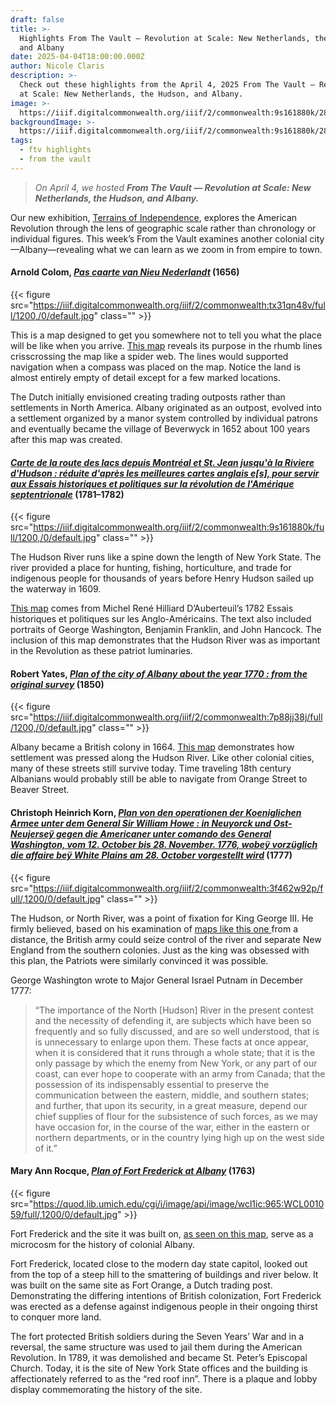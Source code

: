 ```yaml
---
draft: false
title: >-
  Highlights From The Vault — Revolution at Scale: New Netherlands, the Hudson,
  and Albany
date: 2025-04-04T18:00:00.000Z
author: Nicole Claris
description: >-
  Check out these highlights from the April 4, 2025 From The Vault — Revolution
  at Scale: New Netherlands, the Hudson, and Albany.
image: >-
  https://iiif.digitalcommonwealth.org/iiif/2/commonwealth:9s161880k/280,243,4255,1610/2000,/0/default.jpg
backgroundImage: >-
  https://iiif.digitalcommonwealth.org/iiif/2/commonwealth:9s161880k/280,243,4255,1610/2000,/0/default.jpg
tags:
  - ftv highlights
  - from the vault
---
```


> *On April 4, we hosted **From The Vault — Revolution at Scale: New Netherlands, the Hudson, and Albany.***

Our new exhibition, [Terrains of Independence](https://www.leventhalmap.org/digital-exhibitions/terrains-of-independence/), explores the American Revolution through the lens of geographic scale rather than chronology or individual figures. This week’s From the Vault examines another colonial city—Albany—revealing what we can learn as we zoom in from empire to town.

#### Arnold Colom, ***[Pas caarte van Nieu Nederlandt](https://collections.leventhalmap.org/search/commonwealth:3f462s79h)*** (1656)

{{< figure src="https://iiif.digitalcommonwealth.org/iiif/2/commonwealth:tx31qn48v/full/1200,/0/default.jpg" class="" >}}

This is a map designed to get you somewhere not to tell you what the place will be like when you arrive. [This map](https://collections.leventhalmap.org/search/commonwealth:3f462s79h) reveals its purpose in the rhumb lines crisscrossing the map like a spider web. The lines would supported navigation when a compass was placed on the map. Notice the land is almost entirely empty of detail except for a few marked locations. 

The Dutch initially envisioned creating trading outposts rather than settlements in North America. Albany originated as an outpost, evolved into a settlement organized by a manor system controlled by individual patrons and eventually became the village of Beverwyck in 1652 about 100 years after this map was created.

#### ***[Carte de la route des lacs depuis Montréal et St. Jean jusqu'à la Riviere d'Hudson : réduite d'après les meilleures cartes anglais e\[s\], pour servir aux Essais historiques et politiques sur la révolution de l'Amérique septentrionale](https://collections.leventhalmap.org/search/commonwealth:9s161879t)*** (1781–1782)

{{< figure src="https://iiif.digitalcommonwealth.org/iiif/2/commonwealth:9s161880k/full/1200,/0/default.jpg" class="" >}}

The Hudson River runs like a spine down the length of New York State. The river provided a place for hunting, fishing, horticulture, and trade for indigenous people for thousands of years before Henry Hudson sailed up the waterway in 1609. 

[This map](https://collections.leventhalmap.org/search/commonwealth:9s161879t) comes from Michel René Hilliard D’Auberteuil’s 1782 Essais historiques et politiques sur les Anglo-Américains. The text also included portraits of George Washington, Benjamin Franklin, and John Hancock. The inclusion of this map demonstrates that the Hudson River was as important in the Revolution as these patriot luminaries.

#### Robert Yates, ***[Plan of the city of Albany about the year 1770 : from the original survey](https://collections.leventhalmap.org/search/commonwealth:kw52q9272)*** (1850)

{{< figure src="https://iiif.digitalcommonwealth.org/iiif/2/commonwealth:7p88jj38j/full/1200,/0/default.jpg" class="" >}}

Albany became a British colony in 1664. [This map](https://collections.leventhalmap.org/search/commonwealth:kw52q9272) demonstrates how settlement was pressed along the Hudson River. Like other colonial cities, many of these streets still survive today. Time traveling 18th century Albanians would probably still be able to navigate from Orange Street to Beaver Street.

#### Christoph Heinrich Korn, ***[Plan von den operationen der Koeniglichen Armee unter dem General Sir William Howe : in Neuyorck und Ost-Neujerseÿ gegen die Americaner unter comando des General Washington, vom 12. October bis 28. November. 1776, wobeÿ vorzüglich die affaire beÿ White Plains am 28. October vorgestellt wird](https://collections.leventhalmap.org/search/commonwealth:3f462w91d)*** (1777)

{{< figure src="https://iiif.digitalcommonwealth.org/iiif/2/commonwealth:3f462w92p/full/,1200/0/default.jpg" class="" >}}

The Hudson, or North River, was a point of fixation for King George III. He firmly believed, based on his examination of [maps like this one ](https://collections.leventhalmap.org/search/commonwealth:3f462w91d)from a distance, the British army could seize control of the river and separate New England from the southern colonies. Just as the king was obsessed with this plan, the Patriots were similarly convinced it was possible. 

George Washington wrote to Major General Israel Putnam in December 1777: 

> “The importance of the North \[Hudson] River in the present contest and the necessity of defending it, are subjects which have been so frequently and so fully discussed, and are so well understood, that is is unnecessary to enlarge upon them. These facts at once appear, when it is considered that it runs through a whole state; that it is the only passage by which the enemy from New York, or any part of our coast, can ever hope to cooperate with an army from Canada; that the possession of its indispensably essential to preserve the communication between the eastern, middle, and southern states; and further, that upon its security, in a great measure, depend our chief supplies of flour for the subsistence of such forces, as we may have occasion for, in the course of the war, either in the eastern or northern departments, or in the country lying high up on the west side of it.”

#### Mary Ann Rocque, ***[Plan of Fort Frederick at Albany](https://www.argomaps.org/maps/commonwealth-oai:vh541t73m/)*** (1763)

{{< figure src="https://quod.lib.umich.edu/cgi/i/image/api/image/wcl1ic:965:WCL001059/full/,1200/0/default.jpg" >}}

Fort Frederick and the site it was built on, [as seen on this map](https://www.argomaps.org/maps/commonwealth-oai:vh541t73m/), serve as a microcosm for the history of colonial Albany. 

Fort Frederick, located close to the modern day state capitol, looked out from the top of a steep hill to the smattering of buildings and river below. It was built on the same site as Fort Orange, a Dutch trading post. Demonstrating the differing intentions of British colonization, Fort Frederick was erected as a defense against indigenous people in their ongoing thirst to conquer more land. 

The fort protected British soldiers during the Seven Years’ War and in a reversal, the same structure was used to jail them during the American Revolution. In 1789, it was demolished and became St. Peter’s Episcopal Church. Today, it is the site of New York State offices and the building is affectionately referred to as the “red roof inn”. There is a plaque and lobby display commemorating the history of the site.
